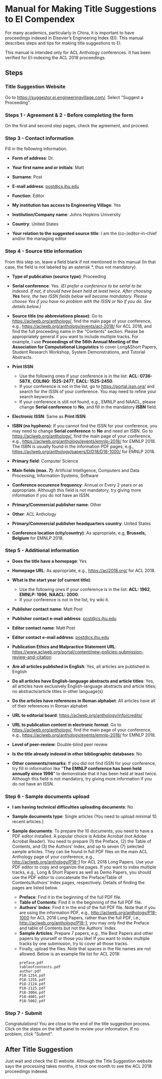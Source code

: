 # Manual for Making Title Suggestions to EI Compendex

For many academics, particularly in China, it is important to have proceedings indexed in Elsevier’s Engineering Index (EI). This manual describes steps and tips for making title suggestions to EI.

This manual is intended only for ACL Anthology conferences. It has been verified for EI-indexing the ACL 2018 proceedings.

## Steps

### Title Suggestion Website

Go to <https://suggestor.ei.engineeringvillage.com/>. Select "Suggest a Proceeding".

### Steps 1 - Agreement & 2 - Before completing the form

On the first and second step pages, check the agreement, and proceed.

### Step 3 - Contact information

Fill in the following information.

+ **Form of address**: Dr.
 
+ **Your first name and or initials**: Matt
 
+ **Surname**: Post
 
+ **E-mail address**: post@cs.jhu.edu
 
+ **Function**:	Editor

+ **My institution has access to Engineering Village**:	Yes
 
+ **Institution/Company name**:	Johns Hopkins University
 
+ **Country**: United States
 
+ **Your relation to the suggested source title**: I am the (co-)editor-in-chief and/or the managing editor

### Step 4 - Source title information

From this step on, leave a field blank if not mentioned in this manual (In that case, the field is not labeled by an asterisk \*, thus not mandatory).

+ **Type of publication (source type)**: Proceeding
 
+ **Serial conference**: Yes. *(EI prefer a conference to be serial to be indexed. If not, it should have been held at least twice. After choosing **Yes** here, the two ISSN fields below will become mandatory. Please choose Yes if you have no problem with the ISSN or No if you do. See details below.)*
 
+ **Source title (no abbreviations please)**:	Go to <https://aclweb.org/anthology/>, find the main page of your conference, e.g., <https://aclweb.org/anthology/events/acl-2018/> for ACL 2018, and find the full proceeding name in the "Contents" section. Please be appropriately general if you want to include multiple tracks. For example, I use **Proceedings of the 56th Annual Meeting of the Association for Computational Linguistics** to cover Long&Short Papers, Student Research Workshop, System Demonstrations, and Tutorial Abstracts. 

+ **Print ISSN**:	

  + Use the following ones if your conference is in the list: **ACL: 0736-587X**, **COLING: 1525-2477**, **EACL: 1525-2450**.
  + If your conference is not in the list, go to <https://portal.issn.org/> and search for the ISSN of your conference. You may need to refine your search keywords.
  + If your conference is still not found, e.g., EMNLP and NAACL, please change **Serial conference** to **No**, and fill in the mandatory **ISBN** field.
 
+ **Electronic ISSN**: Same as **Print ISSN**.

+ **ISBN (no hyphens)**: If you cannot find the ISSN for your conference, you may need to change **Serial conference** to **No** and need an ISBN. Go to <https://aclweb.org/anthology/>, find the main page of your conference, e.g., <https://aclweb.org/anthology/events/emnlp-2018/> for EMNLP 2018. The ISBN is usually found in the information PDF pages, e.g.,  <https://aclweb.org/anthology/papers/D/D18/D18-1000/> for EMNLP 2018.

+ **Primary field**:	Computer Science
 
+ **Main fields (max. 7)**: Artificial Intelligence, Computers and Data Processing, Information Systems, Software

+ **Conference occurence frequency**: Annual or Every 2 years or as appropriate. Although this field is not mandatory, try giving more information if you do not have an ISSN. 
 
+ **Primary/Commercial publisher name**:	Other
 
+ **Other**:	ACL Anthology
 
+ **Primary/Commercial publisher headquarters country**:	United States
 
+ **Conference location (city/country)**:	As appropriate, e.g, **Brussels, Belgium** for EMNLP 2018.

### Step 5 - Additional information

+ **Does the title have a homepage**:	Yes
 
+ **Homepage URL**: As appropriate, e.g., <https://acl2018.org/> for ACL 2018.
 
+ **What is the start year (of current title)**: 
  + Use the following ones if your conference is in the list: **ACL: 1962**, **EMNLP: 1996**, **NAACL: 2000**.
  + If your conference is not in the list, try wiki it.
 
+ **Publisher contact name**:	Matt Post
 
+ **Publisher contact e-mail address**: post@cs.jhu.edu
 
+ **Editor contact name**:	Matt Post
 
+ **Editor contact e-mail address**: post@cs.jhu.edu
 
+ **Publication Ethics and Malpractice Statement URL**: <https://www.aclweb.org/portal/content/new-policies-submission-review-and-citation>
 
+ **Are all articles published in English**: Yes, all articles are published in English
 
+ **Do all articles have English-language abstracts and article titles**:	Yes, all articles have exclusively English-language abstracts and article titles; no abstracts/article titles in other language(s)
 
+ **Do the articles have references in Roman alphabet**: All articles have all of their references in Roman alphabet
 
+ **URL to editorial board**: <https://aclweb.org/anthology/info/credits/>
 
+ **URL to publication content in electronic format**: Go to <https://aclweb.org/anthology/>, find the main page of your conference, e.g., <https://aclweb.org/anthology/events/emnlp-2018/> for EMNLP 2018.
 
+ **Level of peer-review**: Double-blind peer review
 
+ **Is the title already indexed in other bibliographic databases**:	No

+ **Other comments/remarks**: If you did not find ISSN for your conference, try fill in information like "**The EMNLP conference has been held annually since 1996**" to demonstrate that it has been held at least twice. Although this field is not mandatory, try giving more information if you do not have an ISSN. 

### Step 6 - Sample documents upload

+ **I am having technical difficulties uploading documents**:	No
 
+ **Sample documents type**: Single articles (You need to upload minimal 10 recent articles.)
 
+ **Sample documents**: To prepare the 10 documents, you need to have a PDF editor installed. A popular choice is Adobe Acrobat (not Adobe Acrobat Reader). You need to prepare (1) the Preface, (2) the Table of Contents, and (3) the Authors’ Index, and up to seven (7) selected sample articles. They can be found in full PDF files on the main ACL Anthology page of your conference, e.g., <http://aclweb.org/anthology/P18-1> for ACL 2018 Long Papers. Use your PDF editor to copy and organize the pages. If you want to index multiple tracks, e.g., Long & Short Papers as well as Demo Papers, you should use the PDF editor to concatenate the Preface/Table of Contents/Authors' Index pages, respectively. Details of finding the pages are listed below.
  + **Preface**:  Find it in the beginning of the full PDF file.
  + **Table of Contents**: Find it in the beginning of the full PDF file.
  + **Authors’ Index**: Find it in the end of the full PDF file. Note that if you are using the information PDF, e.g., <http://aclweb.org/anthology/P18-1000> for ACL 2018 Long Papers, rather than the full PDF, i.e., <http://aclweb.org/anthology/P18-1>, you may only find the Preface and table of Contents but not the Authors' Index.
  + **Sample Articles**: Prepare 7 papers, e.g., the Best Papers and other papers by yourself or those you like! If you want to index multiple tracks by one submission, try to cover all those tracks.
  + Finally, upload the files. Note that spaces in the file names are not allowed. Below is an example file list for ACL 2018:
    ```
    preface.pdf
    tableofcontents.pdf
    author.pdf
    P18-1254.pdf
    P18-1255.pdf
    P18-2124.pdf
    P18-2125.pdf
    P18-3004.pdf
    P18-4001.pdf
    P18-5002.pdf
    ```

### Step 7 - Submit

Congratulations! You are close to the end of the title suggestion process. Click on the steps on the left panel to review your information. If no problem, click "Submit".

## After Title Suggestion

Just wait and check the EI website. Although the Title Suggestion website says the processing takes months, it took one month to see the ACL 2018 proceedings indexed.
